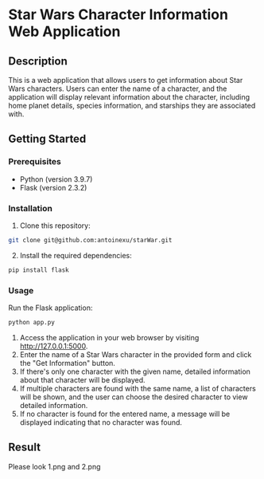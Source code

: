 # Star Wars Character Information Web Application

## Description
This is a web application that allows users to get information about Star Wars characters. Users can enter the name of a character, and the application will display relevant information about the character, including home planet details, species information, and starships they are associated with.

## Getting Started
### Prerequisites
- Python (version 3.9.7)
- Flask (version 2.3.2)

### Installation
1. Clone this repository:

```bash
git clone git@github.com:antoinexu/starWar.git
```

2. Install the required dependencies:
```bash
pip install flask
```

### Usage
Run the Flask application:
```bash
python app.py
```
1. Access the application in your web browser by visiting http://127.0.0.1:5000.
2. Enter the name of a Star Wars character in the provided form and click the "Get Information" button.
3. If there's only one character with the given name, detailed information about that character will be displayed.
4. If multiple characters are found with the same name, a list of characters will be shown, and the user can choose the desired character to view detailed information.
5. If no character is found for the entered name, a message will be displayed indicating that no character was found.

## Result

Please look 1.png and 2.png